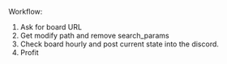 Workflow:
1. Ask for board URL
2. Get modify path and remove search_params
3. Check board hourly and post current state into the discord.
4. Profit